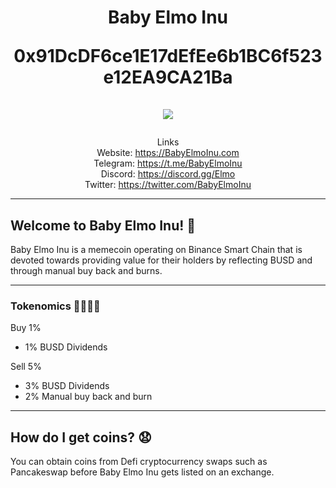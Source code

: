 <h1 align="center">
Baby Elmo Inu  
   
0x91DcDF6ce1E17dEfEe6b1BC6f523e12EA9CA21Ba 
<br/><br/>
<img src="https://i.ibb.co/tJ9YfZP/Baby-Elmo-Inu-Twitter-Header.png">  
</h1>
<div align="center">  

Links  
Website: https://BabyElmoInu.com  
Telegram: https://t.me/BabyElmoInu  
Discord: https://discord.gg/Elmo  
Twitter: https://twitter.com/BabyElmoInu  

</div>  

-------
## Welcome to Baby Elmo Inu! 🍼

Baby Elmo Inu is a memecoin operating on Binance Smart Chain that is devoted towards providing value for their holders by reflecting BUSD and through manual buy back and burns.

-------
### Tokenomics 🧪👨🏻‍🔬

Buy 1%
- 1% BUSD Dividends


Sell 5%
- 3% BUSD Dividends
- 2% Manual buy back and burn


-------
## How do I get coins? 😧 

You can obtain coins from Defi cryptocurrency swaps such as Pancakeswap before Baby Elmo Inu gets listed on an exchange.
     
</div align="center">     
